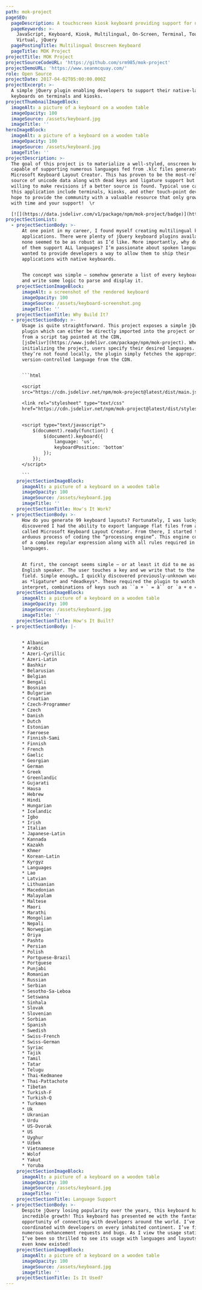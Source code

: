 ```yaml
---
path: mok-project
pageSEO:
  pageDescription: A touchscreen kiosk keyboard providing support for nearly 100 languages!
  pageKeywords: >-
    JavaScript, Keyboard, Kiosk, Multilingual, On-Screen, Terminal, Touch,
    Virtual, jQuery
  pagePostingTitle: Multilingual Onscreen Keyboard
  pageTitle: MOK Project
projectTitle: MOK Project
projectSourceCodeURL: 'https://github.com/srm985/mok-project'
projectDemoURL: 'https://www.seanmcquay.com/'
role: Open Source
projectDate: 2017-04-02T05:00:00.000Z
projectExcerpt: >-
  A simple jQuery plugin enabling developers to support their native-language
  keyboards on terminals and kiosks.
projectThumbnailImageBlock:
  imageAlt: a picture of a keyboard on a wooden table
  imageOpacity: 100
  imageSource: /assets/keyboard.jpg
  imageTitle: ''
heroImageBlock:
  imageAlt: a picture of a keyboard on a wooden table
  imageOpacity: 100
  imageSource: /assets/keyboard.jpg
  imageTitle: ''
projectDescription: >-
  The goal of this project is to materialize a well-styled, onscreen keyboard
  capable of supporting numerous languages fed from .klc files generated by
  Microsoft Keyboard Layout Creator. This has proven to be the most-reliable
  source of unicode data along with dead keys and ligature support but I am
  willing to make revisions if a better source is found. Typical use cases for
  this application include terminals, kiosks, and other touch-point devices. I
  hope to provide the community with a valuable resource that only grows better
  with time and your support!  \r

  [![](https://data.jsdelivr.com/v1/package/npm/mok-project/badge)](https://www.jsdelivr.com/package/npm/mok-project)
projectSectionList:
  - projectSectionBody: >-
      At one point in my career, I found myself creating multilingual kiosk
      applications. There were plenty of jQuery keyboard plugins available, but
      none seemed to be as robust as I’d like. More importantly, why don’t any
      of them support ALL languages? I’m passionate about spoken languages and
      wanted to provide developers a way to allow them to ship their
      applications with native keyboards. 


      The concept was simple – somehow generate a list of every keyboard layout
      and write some logic to parse and display it.
    projectSectionImageBlock:
      imageAlt: a screenshot of the rendered keyboard
      imageOpacity: 100
      imageSource: /assets/keyboard-screenshot.png
      imageTitle: ''
    projectSectionTitle: Why Build It?
  - projectSectionBody: >-
      Usage is quite straightforward. This project exposes a simple jQuery
      plugin which can either be directly imported into the project or served
      from a script tag pointed at the CDN,
      [jsDelivr](https://www.jsdelivr.com/package/npm/mok-project). When
      initializing the project, users specify their desired languages. If
      they’re not found locally, the plugin simply fetches the appropriate
      version-controlled language from the CDN.


      ```html

      <script
      src="https://cdn.jsdelivr.net/npm/mok-project@latest/dist/main.js"></script>

      <link rel="stylesheet" type="text/css"
      href="https://cdn.jsdelivr.net/npm/mok-project@latest/dist/styles.css">


      <script type="text/javascript">
          $(document).ready(function() {
              $(document).keyboard({
                  language: 'us',
                  keyboardPosition: 'bottom'
              });
          });
      </script>

      ```
    projectSectionImageBlock:
      imageAlt: a picture of a keyboard on a wooden table
      imageOpacity: 100
      imageSource: /assets/keyboard.jpg
      imageTitle: ''
    projectSectionTitle: How's It Work?
  - projectSectionBody: >-
      How do you generate 99 keyboard layouts? Fortunately, I was lucky. I
      discovered I had the ability to export language flat files from a utility
      called Microsoft Keyboard Layout Creator. From there, I started the
      arduous process of coding the “processing engine”. This engine consisted
      of a complex regular expression along with all rules required in written
      languages. 


      At first, the concept seems simple – or at least it did to me as an
      English speaker. The user touches a key and we write that to the focused
      field. Simple enough… I quickly discovered previously-unknown words such
      as *ligature* and *deadkeys*. These required the plugin to watch for, and
      interpret, combinations of keys such as ``a + ` = à`` or `a + e = æ`.
    projectSectionImageBlock:
      imageAlt: a picture of a keyboard on a wooden table
      imageOpacity: 100
      imageSource: /assets/keyboard.jpg
      imageTitle: ''
    projectSectionTitle: How's It Built?
  - projectSectionBody: |-


      * Albanian
      * Arabic
      * Azeri-Cyrillic
      * Azeri-Latin
      * Bashkir
      * Belarusian
      * Belgian
      * Bengali
      * Bosnian
      * Bulgarian
      * Croatian
      * Czech-Programmer
      * Czech
      * Danish
      * Dutch
      * Estonian
      * Faeroese
      * Finnish-Sami
      * Finnish
      * French
      * Gaelic
      * Georgian
      * German
      * Greek
      * Greenlandic
      * Gujarati
      * Hausa
      * Hebrew
      * Hindi
      * Hungarian
      * Icelandic
      * Igbo
      * Irish
      * Italian
      * Japanese-Latin
      * Kannada
      * Kazakh
      * Khmer
      * Korean-Latin
      * Kyrgyz
      * Languages
      * Lao
      * Latvian
      * Lithuanian
      * Macedonian
      * Malayalam
      * Maltese
      * Maori
      * Marathi
      * Mongolian
      * Nepali
      * Norwegian
      * Oriya
      * Pashto
      * Persian
      * Polish
      * Portguese-Brazil
      * Portguese
      * Punjabi
      * Romanian
      * Russian
      * Serbian
      * Sesotho-Sa-Leboa
      * Setswana
      * Sinhala
      * Slovak
      * Slovenian
      * Sorbian
      * Spanish
      * Swedish
      * Swiss-French
      * Swiss-German
      * Syriac
      * Tajik
      * Tamil
      * Tatar
      * Telugu
      * Thai-Kedmanee
      * Thai-Pattachote
      * Tibetan
      * Turkish-F
      * Turkish-Q
      * Turkmen
      * Uk
      * Ukranian
      * Urdu
      * US-Dvorak
      * US
      * Uyghur
      * Uzbek
      * Vietnamese
      * Wolof
      * Yakut
      * Yoruba
    projectSectionImageBlock:
      imageAlt: a picture of a keyboard on a wooden table
      imageOpacity: 100
      imageSource: /assets/keyboard.jpg
      imageTitle: ''
    projectSectionTitle: Language Support
  - projectSectionBody: >-
      Despite jQuery losing popularity over the years, this keyboard has seen
      incredible growth! This keyboard has presented me with the fantastic
      opportunity of connecting with developers around the world. I’ve since
      coordinated with developers on every inhabited continent. I’ve fielded
      numerous enhancement requests and bugs. As I view the usage statistics,
      I’ve been so thrilled to see its usage with languages and layouts I never
      even knew existed!
    projectSectionImageBlock:
      imageAlt: a picture of a keyboard on a wooden table
      imageOpacity: 100
      imageSource: /assets/keyboard.jpg
      imageTitle: ''
    projectSectionTitle: Is It Used?
---
```


